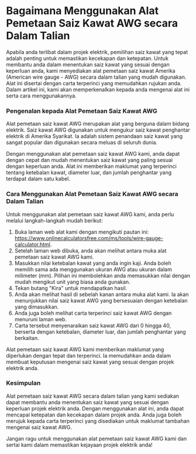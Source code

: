 Bagaimana Menggunakan Alat Pemetaan Saiz Kawat AWG secara Dalam Talian
======================================================================

Apabila anda terlibat dalam projek elektrik, pemilihan saiz kawat yang tepat adalah penting untuk memastikan kecekapan dan ketepatan. Untuk membantu anda dalam menentukan saiz kawat yang sesuai dengan keperluan anda, kami menyediakan alat pemetaan saiz kawat Amerika (American wire gauge - AWG) secara dalam talian yang mudah digunakan. Alat ini disertai dengan carta terperinci yang memudahkan rujukan anda. Dalam artikel ini, kami akan memperkenalkan kepada anda mengenai alat ini serta cara menggunakannya.

### Pengenalan kepada Alat Pemetaan Saiz Kawat AWG

Alat pemetaan saiz kawat AWG merupakan alat yang berguna dalam bidang elektrik. Saiz kawat AWG digunakan untuk mengukur saiz kawat penghantar elektrik di Amerika Syarikat. Ia adalah sistem penandaan saiz kawat yang sangat popular dan digunakan secara meluas di seluruh dunia.

Dengan menggunakan alat pemetaan saiz kawat AWG kami, anda dapat dengan cepat dan mudah menentukan saiz kawat yang paling sesuai dengan keperluan anda. Alat ini memberikan maklumat yang terperinci tentang ketebalan kawat, diameter luar, dan jumlah penghantar yang terdapat dalam satu kabel.

### Cara Menggunakan Alat Pemetaan Saiz Kawat AWG secara Dalam Talian

Untuk menggunakan alat pemetaan saiz kawat AWG kami, anda perlu melalui langkah-langkah mudah berikut:

1. Buka laman web alat kami dengan mengikuti pautan ini: <https://www.onlinecalculatorsfree.com/ms/tools/wire-gauge-calculator.html>.
2. Setelah laman web dibuka, anda akan melihat antara muka alat pemetaan saiz kawat AWG kami.
3. Masukkan nilai ketebalan kawat yang anda ingin kaji. Anda boleh memilih sama ada menggunakan ukuran AWG atau ukuran dalam milimeter (mm). Pilihan ini membolehkan anda memasukkan nilai dengan mudah mengikut unit yang biasa anda gunakan.
4. Tekan butang "Kira" untuk mendapatkan hasil.
5. Anda akan melihat hasil di sebelah kanan antara muka alat kami. Ia akan menunjukkan nilai saiz kawat AWG yang bersesuaian dengan ketebalan yang dimasukkan.
6. Anda juga boleh melihat carta terperinci saiz kawat AWG dengan menuruni laman web.
7. Carta tersebut menyenaraikan saiz kawat AWG dari 0 hingga 40, berserta dengan ketebalan, diameter luar, dan jumlah penghantar yang berkaitan.

Alat pemetaan saiz kawat AWG kami memberikan maklumat yang diperlukan dengan tepat dan terperinci. Ia memudahkan anda dalam membuat keputusan mengenai saiz kawat yang sesuai dengan projek elektrik anda.

### Kesimpulan

Alat pemetaan saiz kawat AWG secara dalam talian yang kami sediakan dapat membantu anda menentukan saiz kawat yang sesuai dengan keperluan projek elektrik anda. Dengan menggunakan alat ini, anda dapat mencapai ketepatan dan kecekapan dalam projek anda. Anda juga boleh merujuk kepada carta terperinci yang disediakan untuk maklumat tambahan mengenai saiz kawat AWG.

Jangan ragu untuk menggunakan alat pemetaan saiz kawat AWG kami dan sertai kami dalam memastikan kejayaan projek elektrik anda!